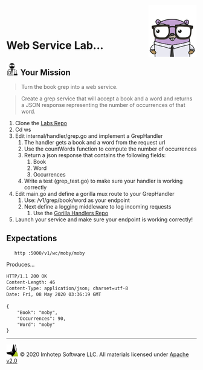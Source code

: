 <img src="../assets/gophernand.png" align="right" width="128" height="auto"/>

<br/>
<br/>
<br/>

# Web Service Lab...

## <img src="../assets/lab.png" width="auto" height="32"/> Your Mission

> Turn the book grep into a web service.

> Create a grep service that will accept a book and a word and returns a JSON response
> representing the number of occurrences of that word.

1. Clone the [Labs Repo](https://github.com/gopherland/labs_int)
2. Cd ws
3. Edit internal/handler/grep.go and implement a GrepHandler
   1. The handler gets a book and a word from the request url
   2. Use the countWords function to compute the number of occurrences
   3. Return a json response that contains the following fields:
      1. Book
      2. Word
      3. Occurrences
   4. Write a test (grep_test.go) to make sure your handler is working correctly
4. Edit main.go and define a gorilla mux route to your GrepHandler
   1. Use: /v1/grep/book/word as your endpoint
   2. Next define a logging middleware to log incoming requests
      1. Use the [Gorilla Handlers Repo](https://github.com/gorilla/handlers)
5. Launch your service and make sure your endpoint is working correctly!

## Expectations

```shell
   http :5000/v1/wc/moby/moby
```

Produces...

```text
HTTP/1.1 200 OK
Content-Length: 46
Content-Type: application/json; charset=utf-8
Date: Fri, 08 May 2020 03:36:19 GMT

{
    "Book": "moby",
    "Occurrences": 90,
    "Word": "moby"
}
```

---
<img src="../assets/imhotep_logo.png" width="32" height="auto"/> © 2020 Imhotep Software LLC.
All materials licensed under [Apache v2.0](http://www.apache.org/licenses/LICENSE-2.0)
